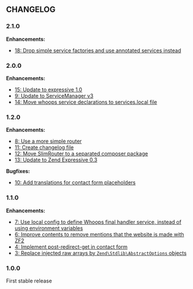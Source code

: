 ## CHANGELOG

### 2.1.0

**Enhancements:**

* [18: Drop simple service factories and use annotated services instead](https://github.com/acelaya/website-expressive/issues/18)

### 2.0.0

**Enhancements:**

* [15: Update to expressive 1.0](https://github.com/acelaya/website-expressive/issues/15)
* [9: Update to ServiceManager v3](https://github.com/acelaya/website-expressive/issues/9)
* [14: Move whoops service declarations to services.local file](https://github.com/acelaya/website-expressive/issues/14)

### 1.2.0

**Enhancements:**

* [8: Use a more simple router](https://github.com/acelaya/website-expressive/issues/8)
* [11: Create changelog file](https://github.com/acelaya/website-expressive/issues/11)
* [12: Move SlimRouter to a separated composer package](https://github.com/acelaya/website-expressive/issues/12)
* [13: Update to Zend Expressive 0.3](https://github.com/acelaya/website-expressive/issues/13)

**Bugfixes:**

* [10: Add translations for contact form placeholders](https://github.com/acelaya/website-expressive/issues/10)

### 1.1.0

**Enhancements:**

* [7: Use local config to define Whoops final handler service, instead of using environment variables](https://github.com/acelaya/website-expressive/issues/7)
* [6: Improve contents to remove mentions that the website is made with ZF2](https://github.com/acelaya/website-expressive/issues/6)
* [4: Implement post-redirect-get in contact form](https://github.com/acelaya/website-expressive/issues/4)
* [3: Replace injected raw arrays by `Zend\Stdlib\AbstractOptions` objects](https://github.com/acelaya/website-expressive/issues/3)

### 1.0.0

First stable release
